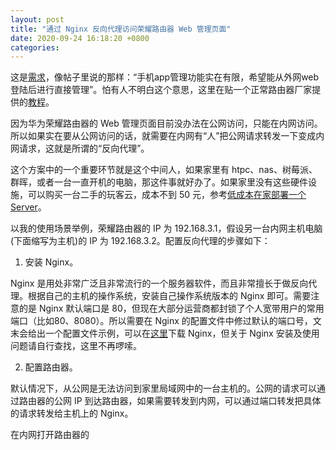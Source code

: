 ```yaml
---
layout: post
title: "通过 Nginx 反向代理访问荣耀路由器 Web 管理页面"
date: 2020-09-24 16:18:20 +0800
categories:
---
```


这是[需求](https://club.huawei.com/thread-20336697-1-1.html)，像帖子里说的那样：“手机app管理功能实在有限，希望能从外网web登陆后进行直接管理”。怕有人不明白这个意思，这里在贴一个正常路由器厂家提供的[教程](https://service.tp-link.com.cn/detail_article_2032.html)。

因为华为荣耀路由器的 Web 管理页面目前没办法在公网访问，只能在内网访问。所以如果实在要从公网访问的话，就需要在内网有“人”把公网请求转发一下变成内网请求，这就是所谓的“反向代理”。

这个方案中的一个重要环节就是这个中间人，如果家里有 htpc、nas、树莓派、群晖，或者一台一直开机的电脑，那这件事就好办了。如果家里没有这些硬件设施，可以购买一台二手的玩客云，成本不到 50 元，参考[低成本在家部署一个Server](/2020/02/23/deploy-server-at-home.html)。

以我的使用场景举例，荣耀路由器的 IP 为 192.168.3.1，假设另一台内网主机电脑(下面缩写为主机)的 IP 为 192.168.3.2。配置反向代理的步骤如下：

1. 安装 Nginx。

Nginx 是用处非常广泛且非常流行的一个服务器软件，而且非常擅长于做反向代理。根据自己的主机的操作系统，安装自己操作系统版本的 Nginx 即可。需要注意的是 Nginx 默认端口是 80，但现在大部分运营商都封锁了个人宽带用户的常用端口（比如80、8080）。所以需要在 Nginx 的配置文件中修过默认的端口号，文末会给出一个配置文件示例，可以在[这里](https://nginx.org/en/download.html)下载 Nginx，但关于 Nginx 安装及使用问题请自行查找，这里不再啰嗦。

2. 配置路由器。

默认情况下，从公网是无法访问到家里局域网中的一台主机的。公网的请求可以通过路由器的公网 IP 到达路由器，如果需要转发到内网，可以通过端口转发把具体的请求转发给主机上的 Nginx。

在内网打开路由器的
